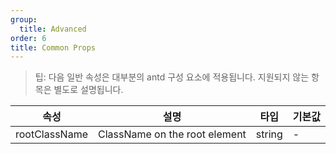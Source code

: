 ```yaml
---
group:
  title: Advanced
order: 6
title: Common Props
---
```


> 팁: 다음 일반 속성은 대부분의 antd 구성 요소에 적용됩니다. 지원되지 않는 항목은 별도로 설명됩니다.

| 속성          | 설명                          | 타입   | 기본값 |
| ------------- | ----------------------------- | ------ | ------ |
| rootClassName | ClassName on the root element | string | -      |
